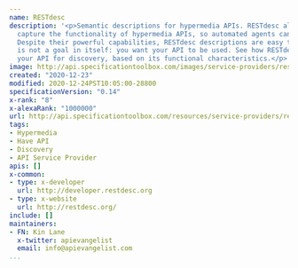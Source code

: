```yaml
---
name: RESTdesc
description: '<p>Semantic descriptions for hypermedia APIs. RESTdesc allows you to
  capture the functionality of hypermedia APIs, so automated agents can use them.
  Despite their powerful capabilities, RESTdesc descriptions are easy to master. Description
  is not a goal in itself: you want your API to be used. See how RESTdesc opens up
  your API for discovery, based on its functional characteristics.</p>'
image: http://api.specificationtoolbox.com/images/service-providers/restdesc.jpg
created: "2020-12-23"
modified: 2020-12-24PST10:05:00-28800
specificationVersion: "0.14"
x-rank: "8"
x-alexaRank: "1000000"
url: http://api.specificationtoolbox.com/resources/service-providers/restdesc/
tags:
- Hypermedia
- Have API
- Discovery
- API Service Provider
apis: []
x-common:
- type: x-developer
  url: http://developer.restdesc.org
- type: x-website
  url: http://restdesc.org/
include: []
maintainers:
- FN: Kin Lane
  x-twitter: apievangelist
  email: info@apievangelist.com
...
```


